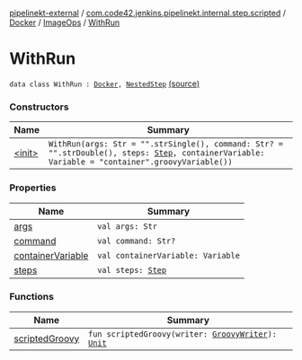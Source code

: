 [pipelinekt-external](../../../../index.md) / [com.code42.jenkins.pipelinekt.internal.step.scripted](../../../index.md) / [Docker](../../index.md) / [ImageOps](../index.md) / [WithRun](./index.md)

# WithRun

`data class WithRun : `[`Docker`](../../index.md)`, `[`NestedStep`](../../../../com.code42.jenkins.pipelinekt.core.step/-nested-step/index.md) [(source)](https://github.com/code42/pipelinekt/tree/master/internal/src/main/kotlin/com/code42/jenkins/pipelinekt/internal/step/scripted/Docker.kt#L51)

### Constructors

| Name | Summary |
|---|---|
| [&lt;init&gt;](-init-.md) | `WithRun(args: Str = "".strSingle(), command: Str? = "".strDouble(), steps: `[`Step`](../../../../com.code42.jenkins.pipelinekt.core.step/-step/index.md)`, containerVariable: Variable = "container".groovyVariable())` |

### Properties

| Name | Summary |
|---|---|
| [args](args.md) | `val args: Str` |
| [command](command.md) | `val command: Str?` |
| [containerVariable](container-variable.md) | `val containerVariable: Variable` |
| [steps](steps.md) | `val steps: `[`Step`](../../../../com.code42.jenkins.pipelinekt.core.step/-step/index.md) |

### Functions

| Name | Summary |
|---|---|
| [scriptedGroovy](scripted-groovy.md) | `fun scriptedGroovy(writer: `[`GroovyWriter`](../../../../com.code42.jenkins.pipelinekt.core.writer/-groovy-writer/index.md)`): `[`Unit`](https://kotlinlang.org/api/latest/jvm/stdlib/kotlin/-unit/index.html) |
